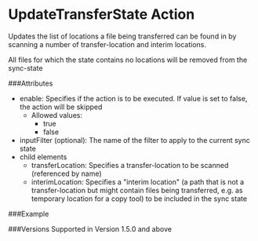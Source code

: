 UpdateTransferState Action
==================
Updates the list of locations a file being transferred can be found in by scanning a number of transfer-location and interim locations.

All files for which the state contains no locations will be removed from the sync-state


###Attributes
- enable: Specifies if the action is to be executed. If value is set to false,
	the action will be skipped
	- Allowed values:
		- true
		- false
- inputFilter (optional): The name of the filter to apply to the current
  sync state
- child elements
	- transferLocation: Specifies a transfer-location to be scanned (referenced by name)
	- interimLocation: Specifies a "interim location" (a path that is not a transfer-location but might contain
	  files being transferred, e.g. as temporary location for a copy tool) to be included in the sync state



###Example
	<updateTransferState enable="true">
		<transferLocation name="foo" />
		<interimLocation path="\\foo\bar"/>
	</updateTransferState>



###Versions
Supported in Version 1.5.0 and above
